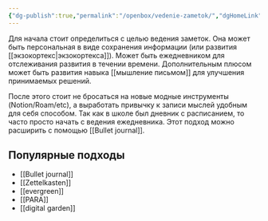 ```yaml
---
{"dg-publish":true,"permalink":"/openbox/vedenie-zametok/","dgHomeLink":false,"dgPassFrontmatter":true}
---
```



Для начала стоит определиться с целью ведения заметок. Она может быть персональная в виде сохранения информации (или развития [[экзокортекс|экзокортекса]]). Может быть ежедневником для отслеживания развития в течении времени. Дополнительным плюсом может быть развития навыка [[мышление письмом]] для улучшения принимаемых решений.

После этого стоит не бросаться на новые модные инструменты (Notion/Roam/etc), а выработать привычку к записи мыслей удобным для себя способом. Так как в школе был дневник с расписанием, то часто просто начать с ведения ежедневника. Этот подход можно расширить с помощью [[Bullet journal]].

## Популярные подходы

- [[Bullet journal]]
- [[Zettelkasten]]
- [[evergreen]]
- [[PARA]]
- [[digital garden]]
